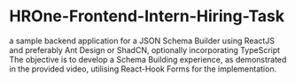 # HROne-Frontend-Intern-Hiring-Task
 a sample backend application for a JSON Schema Builder using ReactJS and preferably Ant Design or ShadCN, optionally incorporating TypeScript The objective is to develop a Schema Building experience, as demonstrated in the provided video, utilising React-Hook Forms for the implementation.
